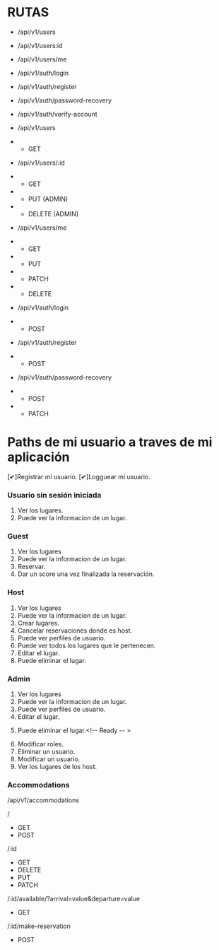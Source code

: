 # RUTAS
- /api/v1/users
- /api/v1/users:id
- /api/v1/users/me

- /api/v1/auth/login
- /api/v1/auth/register
- /api/v1/auth/password-recovery
- /api/v1/auth/verify-account

- /api/v1/users
- - GET

- /api/v1/users/:id
- - GET 
- - PUT (ADMIN)
- - DELETE (ADMIN)

- /api/v1/users/me
- - GET 
- - PUT
- - PATCH
- - DELETE

- /api/v1/auth/login
- - POST

- /api/v1/auth/register
- - POST

- /api/v1/auth/password-recovery
- - POST
- - PATCH

# Paths de mi usuario  a traves de mi aplicación

[✔]Registrar mi usuario.
[✔]Logguear mi usuario.

### Usuario sin sesión iniciada
1. Ver los lugares.<!--Ready-->
2. Puede ver la informacion de un lugar.<!--Ready-->

### Guest
1. Ver los lugares<!--Ready-->
2. Puede ver la informacion de un lugar.<!--Ready-->
3. Reservar.<!--Ready-->
4. Dar un score una vez finalizada la reservación. <!--Ready-->

### Host
1. Ver los lugares<!--Ready-->
2. Puede ver la informacion de un lugar.<!--Ready-->
3. Crear lugares.<!--Ready--> 
4. Cancelar reservaciones donde es host.<!--Ready-->
5. Puede ver perfiles de usuario.<!--Ready-->
6. Puede ver todos los lugares que le pertenecen.<!--Ready-->
7. Editar el lugar.<!--Ready-->
8. Puede eliminar el lugar.<!--Ready-->

### Admin
1. Ver los lugares<!--Ready-->
2. Puede ver la informacion de un lugar.<!--Ready-->
3. Puede ver perfiles de usuario.<!--Ready-->
4. Editar el lugar.<!--Ready-->
<!-- Elimina completamente el lugar -->
5. Puede eliminar el lugar.<!-- Ready -- >
<!-- Building the controllers of roles -->
6. Modificar roles.<!--Ready-->
7. Eliminar un usuario.<!--Ready-->
8. Modificar un usuario.<!--Ready--> 
9. Ver los lugares de los host.<!--Ready-->

### Accommodations

/api/v1/accommodations

/
- GET
- POST

/:id
- GET
- DELETE
- PUT
- PATCH

/:id/available/?arrival=value&departure=value
- GET

/:id/make-reservation
- POST


